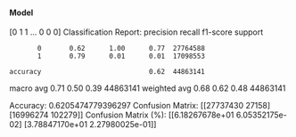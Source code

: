 #### Model
[0 1 1 ... 0 0 0]
Classification Report:
              precision    recall  f1-score   support

           0       0.62      1.00      0.77  27764588
           1       0.79      0.01      0.01  17098553

    accuracy                           0.62  44863141
   macro avg       0.71      0.50      0.39  44863141
weighted avg       0.68      0.62      0.48  44863141

Accuracy: 0.6205474779396297
Confusion Matrix:
[[27737430    27158]
 [16996274   102279]]
Confusion Matrix (%):
[[6.18267678e+01 6.05352175e-02]
 [3.78847170e+01 2.27980025e-01]]

